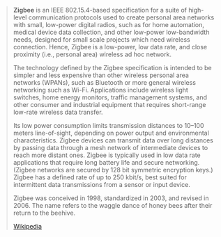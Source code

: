 > **Zigbee** is an IEEE 802.15.4-based specification for a suite of high-level communication protocols used to create personal area networks with small, low-power digital radios, such as for home automation, medical device data collection, and other low-power low-bandwidth needs, designed for small scale projects which need wireless connection. Hence, Zigbee is a low-power, low data rate, and close proximity (i.e., personal area) wireless ad hoc network.
>
> The technology defined by the Zigbee specification is intended to be simpler and less expensive than other wireless personal area networks (WPANs), such as Bluetooth or more general wireless networking such as Wi-Fi. Applications include wireless light switches, home energy monitors, traffic management systems, and other consumer and industrial equipment that requires short-range low-rate wireless data transfer.
>
> Its low power consumption limits transmission distances to 10–100 meters line-of-sight, depending on power output and environmental characteristics. Zigbee devices can transmit data over long distances by passing data through a mesh network of intermediate devices to reach more distant ones. Zigbee is typically used in low data rate applications that require long battery life and secure networking. (Zigbee networks are secured by 128 bit symmetric encryption keys.) Zigbee has a defined rate of up to 250 kbit/s, best suited for intermittent data transmissions from a sensor or input device.
>
> Zigbee was conceived in 1998, standardized in 2003, and revised in 2006. The name refers to the waggle dance of honey bees after their return to the beehive.
>
> [Wikipedia](https://en.wikipedia.org/wiki/Zigbee)
> 